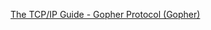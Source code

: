 
[The TCP/IP Guide - Gopher Protocol (Gopher)](http://www.tcpipguide.com/free/t_GopherProtocolGopher.htm)

